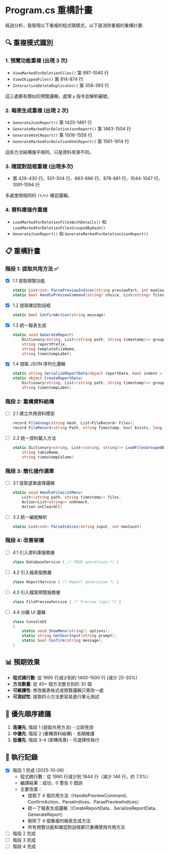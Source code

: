 # Program.cs 重構計畫

經過分析，我發現以下重複的程式碼模式，以下是消除重複的重構計畫:

## 🔍 重複模式識別

### 1. 預覽功能重複 (出現 3 次)
- `ViewMarkedForDeletionFiles()` 第 997-1040 行
- `ViewSkippedFiles()` 第 814-874 行
- `InteractiveDeleteDuplicates()` 第 358-393 行

這三處都有類似的預覽邏輯，處理 `p` 指令並解析編號。

### 2. 報表生成重複 (出現 2 次)
- `GenerateJsonReport()` 第 1420-1461 行
- `GenerateMarkedForDeletionJsonReport()` 第 1463-1504 行
- `GenerateHtmlReport()` 第 1506-1559 行
- `GenerateMarkedForDeletionHtmlReport()` 第 1561-1614 行

這些方法結構幾乎相同，只是資料來源不同。

### 3. 確認對話框重複 (出現多次)
- 第 426-430 行、501-504 行、663-666 行、878-881 行、1044-1047 行、1091-1094 行

多處使用相同的 `(Y/n)` 確認邏輯。

### 4. 資料庫操作重複
- `LoadMarkedForDeletionFilesWithDetails()` 和 `LoadMarkedForDeletionFilesGroupedByHash()`
- `GenerateJsonReport()` 和 `GenerateMarkedForDeletionJsonReport()`

## 📋 重構計畫

### 階段 1: 提取共用方法 ✅

- [x] 1.1 提取預覽功能
  ```csharp
  static List<int> ParsePreviewIndices(string previewPart, int maxCount)
  static bool HandlePreviewCommand(string? choice, List<string> files)
  ```

- [x] 1.2 提取確認對話框
  ```csharp
  static bool ConfirmAction(string message)
  ```

- [x] 1.3 統一報表生成
  ```csharp
  static void GenerateReport(
      Dictionary<string, List<(string path, string timestamp)>> groups,
      string reportPrefix,
      string templateFileName,
      string timestampLabel)
  ```

- [x] 1.4 提取 JSON 序列化邏輯
  ```csharp
  static string SerializeReportData(object reportData, bool indent = true)
  static object CreateReportData(
      Dictionary<string, List<(string path, string timestamp)>> groups,
      string timestampLabel)
  ```

### 階段 2: 重構資料結構

- [ ] 2.1 建立共用資料模型
  ```csharp
  record FileGroup(string Hash, List<FileRecord> Files);
  record FileRecord(string Path, string Timestamp, bool Exists, long Size);
  ```

- [ ] 2.2 統一資料載入方法
  ```csharp
  static Dictionary<string, List<(string, string)>> LoadFilesGroupedByHash(
      string tableName,
      string timestampColumn)
  ```

### 階段 3: 簡化操作選單

- [ ] 3.1 提取選單處理邏輯
  ```csharp
  static void HandleFileListMenu(
      List<(string path, string timestamp)> files,
      Action<List<string>> onUnmark,
      Action onClearAll)
  ```

- [ ] 3.2 統一編號解析
  ```csharp
  static List<int> ParseIndices(string input, int maxCount)
  ```

### 階段 4: 改善架構

- [ ] 4.1 引入資料庫服務層
  ```csharp
  class DatabaseService { /* CRUD operations */ }
  ```

- [ ] 4.2 引入報表服務層
  ```csharp
  class ReportService { /* Report generation */ }
  ```

- [ ] 4.3 引入檔案預覽服務層
  ```csharp
  class FilePreviewService { /* Preview logic */ }
  ```

- [ ] 4.4 分離 UI 邏輯
  ```csharp
  class ConsoleUI
  {
      static void ShowMenu(string[] options);
      static string GetUserInput(string prompt);
      static bool Confirm(string message);
  }
  ```

## 📊 預期效果

- **程式碼行數**: 從 1990 行減少到約 1400-1500 行 (減少 25-30%)
- **方法數量**: 從 40+ 個方法整合到約 30 個
- **可維護性**: 修改報表格式或預覽邏輯只需改一處
- **可測試性**: 提取的小方法更容易進行單元測試

## 🎯 優先順序建議

1. **高優先**: 階段 1 (提取共用方法) - 立即見效
2. **中優先**: 階段 2 (重構資料結構) - 長期維護
3. **低優先**: 階段 3-4 (架構改善) - 可選擇性執行

## 📝 執行記錄

- [x] 階段 1 完成 (2025-10-06)
  - 程式碼行數：從 1990 行減少到 1844 行（減少 146 行，約 7.3%）
  - 編譯結果：成功，0 警告 0 錯誤
  - 主要改善：
    - 提取了 4 個共用方法（HandlePreviewCommand、ConfirmAction、ParseIndices、ParsePreviewIndices）
    - 統一了報表生成邏輯（CreateReportData、SerializeReportData、GenerateReport）
    - 刪除了 4 個重複的報表生成方法
    - 所有預覽功能和確認對話框都已重構使用共用方法
- [ ] 階段 2 完成
- [ ] 階段 3 完成
- [ ] 階段 4 完成
